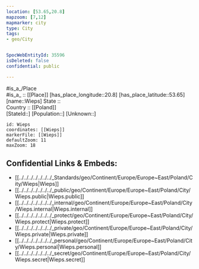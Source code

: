 ```yaml
---
location: [53.65,20.8] 
mapzoom: [7,12] 
mapmarker: city 
type: City
tags:
- geo/City


SpocWebEntityId: 35596
isDeleted: false
confidential: public

---
```

#is_a_/Place  
#is_a_ :: [[Place]] 
[has_place_longitude::20.8] 
[has_place_latitude::53.65] 
[name::Wieps] 
State ::  
Country :: [[Poland]]  
[StateId::] 
[Population::] 
[Unknown::] 


```leaflet
id: Wieps
coordinates: [[Wieps]] 
markerFile: [[Wieps]] 
defaultZoom: 11 
maxZoom: 18
```


## Confidential Links & Embeds: 
- [[../../../../../../../_Standards/geo/Continent/Europe/Europe~East/Poland/City/Wieps|Wieps]] 
- [[../../../../../../../_public/geo/Continent/Europe/Europe~East/Poland/City/Wieps.public|Wieps.public]] 
- [[../../../../../../../_internal/geo/Continent/Europe/Europe~East/Poland/City/Wieps.internal|Wieps.internal]] 
- [[../../../../../../../_protect/geo/Continent/Europe/Europe~East/Poland/City/Wieps.protect|Wieps.protect]] 
- [[../../../../../../../_private/geo/Continent/Europe/Europe~East/Poland/City/Wieps.private|Wieps.private]] 
- [[../../../../../../../_personal/geo/Continent/Europe/Europe~East/Poland/City/Wieps.personal|Wieps.personal]] 
- [[../../../../../../../_secret/geo/Continent/Europe/Europe~East/Poland/City/Wieps.secret|Wieps.secret]] 
